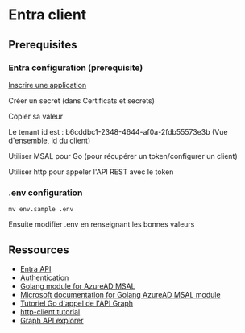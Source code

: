 # Entra client

## Prerequisites

### Entra configuration (prerequisite)


[Inscrire une application](https://learn.microsoft.com/fr-fr/entra/identity-platform/quickstart-register-app#register-an-application)

Créer un secret (dans Certificats et secrets)

Copier sa valeur

Le tenant id est : b6cddbc1-2348-4644-af0a-2fdb55573e3b (Vue d'ensemble, id du client)

Utiliser MSAL pour Go (pour récupérer un token/configurer un client)

Utiliser http pour appeler l'API REST avec le token

### .env configuration

```
mv env.sample .env
```

Ensuite modifier .env en renseignant les bonnes valeurs


## Ressources
* [Entra API](https://learn.microsoft.com/en-us/graph/azuread-identity-access-management-concept-overview)
* [Authentication](https://learn.microsoft.com/en-us/graph/auth/auth-concepts)
* [Golang module for AzureAD MSAL](https://github.com/AzureAD/microsoft-authentication-library-for-go)
* [Microsoft documentation for Golang AzureAD MSAL module](https://github.com/AzureAD/microsoft-authentication-library-for-go)
* [Tutoriel Go d'appel de l'API Graph](https://github.com/microsoftgraph/msgraph-training-go)
* [http-client tutorial](https://www.sohamkamani.com/golang/http-client/)
* [Graph API explorer]()
